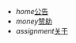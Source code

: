 - <i class="material-icons">home</i>[公告](hello.md)
- <i class="material-icons">money</i>[赞助](zan.md)
- <i class="material-icons">assignment</i>[关于](about.md)
